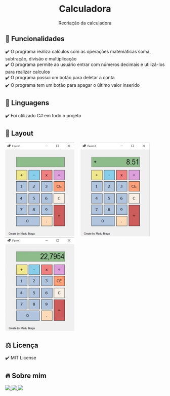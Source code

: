 <h1 align="center"> Calculadora </h1>
<p align="center">Recriação da calculadora

## 🎯 Funcionalidades
✔️ O programa realiza calculos com as operações matemáticas soma, subtração, divisão e multiplicação <br>
✔️ O programa permite ao usuário entrar com números decimais e utilizá-los para realizar calculos <br>
✔️ O programa possui um botão para deletar a conta <br>
✔️ O programa tem um botão para apagar o último valor inserido

## 🚀 Linguagens
✔️ Foi utilizado C# em todo o projeto

## 🎨 Layout
<p align="left">
      <img src="img 1.png" width="218" height="295"> &nbsp; &nbsp; 
      <img src="img 2.png" width="218" height="295"> &nbsp; &nbsp;  
      <img src="img 3.png" width="218" height="295"> &nbsp; &nbsp; 
      
## ⚖️ Licença
✔️ MIT License

## 🔥 Sobre mim 
  <div>
  <p align="leftr">
  <a href = "https://mail.google.com/mail/u/1/#inbox"><img src="https://img.shields.io/badge/-Gmail-%23EA4335?style=for-the-badge&logo=gmail&logoColor=white" target="_blank">
  </a>
  <a href="https://www.linkedin.com/in/maria-eduarda-macedo-braga-4663bb208/e" target="_blank"><img src="https://img.shields.io/badge/-LinkedIn-%230077B5?style=for-the-badge&logo=linkedin&logoColor=white" target="_blank">
  </a> 
  <a href="https://www.instagram.com/_maria_2k03/?hl=pt-br" target="_blank"><img src="https://img.shields.io/badge/-Instagram-%23E4405F?style=for-the-badge&logo=instagram&logoColor=white" target="_blank">
  </a>
</div></p>
